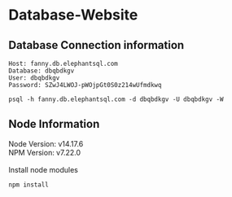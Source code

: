 # Database-Website
## Database Connection information
```
Host: fanny.db.elephantsql.com
Database: dbqbdkgv
User: dbqbdkgv
Password: SZwJ4LWOJ-pWOjpGt0S0z214wUfmdkwq
```
```
psql -h fanny.db.elephantsql.com -d dbqbdkgv -U dbqbdkgv -W 
```

## Node Information
Node Version: v14.17.6<br>
NPM Version:  v7.22.0<br>
<br>
Install node modules
```
npm install
```

